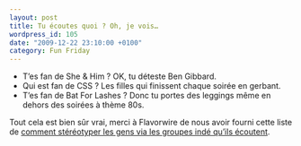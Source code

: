 ```yaml
---
layout: post
title: Tu écoutes quoi ? Oh, je vois…
wordpress_id: 105
date: "2009-12-22 23:10:00 +0100"
category: Fun Friday
---
```


- T’es fan de She & Him ? OK, tu déteste Ben Gibbard.
- Qui est fan de CSS ? Les filles qui finissent chaque soirée en gerbant.
- T’es fan de Bat For Lashes ? Donc tu portes des leggings même en dehors des
  soirées à thème 80s.

Tout cela est bien sûr vrai, merci à Flavorwire de nous avoir fourni cette liste
de [comment stéréotyper les gens via les groupes indé qu’ils écoutent][1].

[1]:
  https://www.flavorwire.com/57909/stereotyping-people-by-their-favorite-indie-bands
  "Stereotyping People by Their Favorite Indie Bands"
